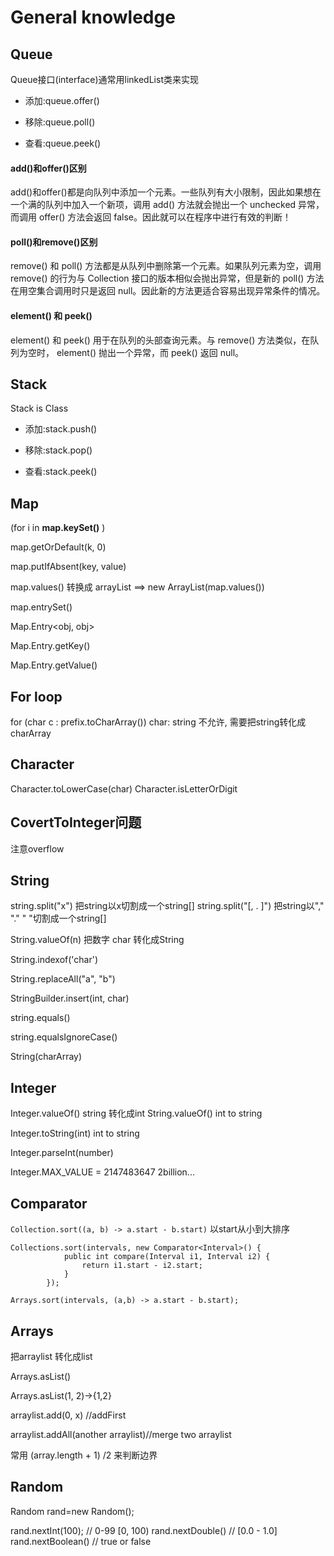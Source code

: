 # General knowledge
## Queue
Queue接口(interface)通常用linkedList类来实现
- 添加:queue.offer()

- 移除:queue.poll()

- 查看:queue.peek()

#### add()和offer()区别 ####
add()和offer()都是向队列中添加一个元素。一些队列有大小限制，因此如果想在一个满的队列中加入一个新项，调用 add() 方法就会抛出一个 unchecked 异常，而调用 offer() 方法会返回 false。因此就可以在程序中进行有效的判断！

#### poll()和remove()区别 ####
remove() 和 poll() 方法都是从队列中删除第一个元素。如果队列元素为空，调用remove() 的行为与 Collection 接口的版本相似会抛出异常，但是新的 poll() 方法在用空集合调用时只是返回 null。因此新的方法更适合容易出现异常条件的情况。

#### element() 和 peek() ####
element() 和 peek() 用于在队列的头部查询元素。与 remove() 方法类似，在队列为空时， element() 抛出一个异常，而 peek() 返回 null。

## Stack
Stack is Class
- 添加:stack.push()

- 移除:stack.pop()

- 查看:stack.peek()

## Map
(for i in **map.keySet()** )

map.getOrDefault(k, 0)

map.putIfAbsent(key, value)

map.values() 转换成 arrayList ==> new ArrayList(map.values())

map.entrySet()

Map.Entry<obj, obj>

Map.Entry.getKey()

Map.Entry.getValue()
## For loop
for (char c : prefix.toCharArray())
char: string 不允许, 需要把string转化成charArray

## Character
Character.toLowerCase(char)
Character.isLetterOrDigit

## CovertToInteger问题 
注意overflow

## String
string.split("x") 把string以x切割成一个string[]
string.split("[, . ]") 把string以"," "." " "切割成一个string[]

String.valueOf(n) 把数字 char 转化成String


String.indexof('char') 

String.replaceAll("a", "b")

StringBuilder.insert(int, char)

string.equals()

string.equalsIgnoreCase()

String(charArray)

## Integer
Integer.valueOf() string 转化成int
String.valueOf() int to string

Integer.toString(int) int to string

Integer.parseInt(number)

Integer.MAX_VALUE = 2147483647 2billion...

## Comparator

```Collection.sort((a, b) -> a.start - b.start)```  以start从小到大排序

```
Collections.sort(intervals, new Comparator<Interval>() {
            public int compare(Interval i1, Interval i2) {
                return i1.start - i2.start;
            }
        });
        
Arrays.sort(intervals, (a,b) -> a.start - b.start);
```

## Arrays
把arraylist 转化成list

Arrays.asList()

Arrays.asList(1, 2)->{1,2}

arraylist.add(0, x) //addFirst

arraylist.addAll(another arraylist)//merge two arraylist

常用 (array.length + 1) /2 来判断边界

## Random
Random rand=new Random();

rand.nextInt(100); // 0-99  [0, 100)
rand.nextDouble()  // [0.0 - 1.0]
rand.nextBoolean() // true or false

